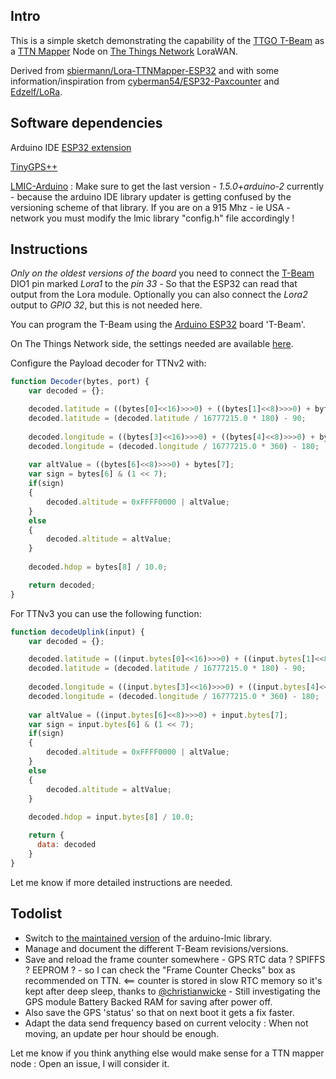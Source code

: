 ## Intro

This is a simple sketch demonstrating the capability of the [TTGO T-Beam](https://www.aliexpress.com/store/product/TTGO-T-Beam-ESP32-433-868-915Mhz-WiFi-wireless-Bluetooth-Module-ESP-32-GPS-NEO-6M/2090076_32875743018.html) as a [TTN Mapper](https://ttnmapper.org/) Node on [The Things Network](https://www.thethingsnetwork.org/) LoraWAN.

Derived from [sbiermann/Lora-TTNMapper-ESP32](https://github.com/sbiermann/Lora-TTNMapper-ESP32) and with some information/inspiration from [cyberman54/ESP32-Paxcounter](https://github.com/cyberman54/ESP32-Paxcounter) and [Edzelf/LoRa](https://github.com/Edzelf/LoRa).

## Software dependencies

Arduino IDE [ESP32 extension](https://github.com/espressif/arduino-esp32)

[TinyGPS++](http://arduiniana.org/libraries/tinygpsplus/)

[LMIC-Arduino](https://github.com/matthijskooijman/arduino-lmic) : Make sure to get the last version - *1.5.0+arduino-2* currently - because the arduino IDE library updater is getting confused by the versioning scheme of that library.
If you are on a 915 Mhz - ie USA - network you must modify the lmic library "config.h" file accordingly !

## Instructions

*Only on the oldest versions of the board* you need to connect the [T-Beam](https://github.com/LilyGO/TTGO-T-Beam) DIO1 pin marked *Lora1* to the *pin 33* - So that the ESP32 can read that output from the Lora module.
Optionally you can also connect the *Lora2* output to *GPIO 32*, but this is not needed here.

You can program the T-Beam using the [Arduino ESP32](https://github.com/espressif/arduino-esp32) board 'T-Beam'.

On The Things Network side, the settings needed are available [here](https://www.thethingsnetwork.org/docs/applications/ttnmapper/).

Configure the Payload decoder for TTNv2 with:
```javascript
function Decoder(bytes, port) {
    var decoded = {};

    decoded.latitude = ((bytes[0]<<16)>>>0) + ((bytes[1]<<8)>>>0) + bytes[2];
    decoded.latitude = (decoded.latitude / 16777215.0 * 180) - 90;
  
    decoded.longitude = ((bytes[3]<<16)>>>0) + ((bytes[4]<<8)>>>0) + bytes[5];
    decoded.longitude = (decoded.longitude / 16777215.0 * 360) - 180;
  
    var altValue = ((bytes[6]<<8)>>>0) + bytes[7];
    var sign = bytes[6] & (1 << 7);
    if(sign)
    {
        decoded.altitude = 0xFFFF0000 | altValue;
    }
    else
    {
        decoded.altitude = altValue;
    }
  
    decoded.hdop = bytes[8] / 10.0;

    return decoded;
}
```

For TTNv3 you can use the following function:
```javascript
function decodeUplink(input) {
    var decoded = {};

    decoded.latitude = ((input.bytes[0]<<16)>>>0) + ((input.bytes[1]<<8)>>>0) + input.bytes[2];
    decoded.latitude = (decoded.latitude / 16777215.0 * 180) - 90;
  
    decoded.longitude = ((input.bytes[3]<<16)>>>0) + ((input.bytes[4]<<8)>>>0) + input.bytes[5];
    decoded.longitude = (decoded.longitude / 16777215.0 * 360) - 180;
  
    var altValue = ((input.bytes[6]<<8)>>>0) + input.bytes[7];
    var sign = input.bytes[6] & (1 << 7);
    if(sign)
    {
        decoded.altitude = 0xFFFF0000 | altValue;
    }
    else
    {
        decoded.altitude = altValue;
    }
  
    decoded.hdop = input.bytes[8] / 10.0;

    return { 
      data: decoded
    }
}
```

Let me know if more detailed instructions are needed.

## Todolist

* Switch to [the maintained version](https://github.com/mcci-catena/arduino-lmic) of the arduino-lmic library.
* Manage and document the different T-Beam revisions/versions.
* Save and reload the frame counter somewhere - GPS RTC data ? SPIFFS ? EEPROM ? - so I can check the "Frame Counter Checks" box as recommended on TTN. <== counter is stored in slow RTC memory so it's kept after deep sleep, thanks to [@christianwicke](https://github.com/christianwicke) - Still investigating the GPS module Battery Backed RAM for saving after power off.
* Also save the GPS 'status' so that on next boot it gets a fix faster.
* Adapt the data send frequency based on current velocity : When not moving, an update per hour should be enough.

Let me know if you think anything else would make sense for a TTN mapper node : Open an issue, I will consider it.

